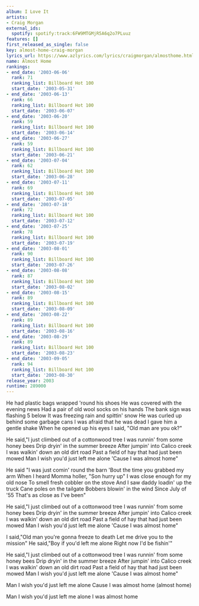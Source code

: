```yaml
---
album: I Love It
artists:
- Craig Morgan
external_ids:
  spotify: spotify:track:6FW9MTGMjR5A6q2o7PLuuz
features: []
first_released_as_single: false
key: almost-home-craig-morgan
lyrics_url: https://www.azlyrics.com/lyrics/craigmorgan/almosthome.html
name: Almost Home
rankings:
- end_date: '2003-06-06'
  rank: 71
  ranking_list: Billboard Hot 100
  start_date: '2003-05-31'
- end_date: '2003-06-13'
  rank: 66
  ranking_list: Billboard Hot 100
  start_date: '2003-06-07'
- end_date: '2003-06-20'
  rank: 59
  ranking_list: Billboard Hot 100
  start_date: '2003-06-14'
- end_date: '2003-06-27'
  rank: 59
  ranking_list: Billboard Hot 100
  start_date: '2003-06-21'
- end_date: '2003-07-04'
  rank: 62
  ranking_list: Billboard Hot 100
  start_date: '2003-06-28'
- end_date: '2003-07-11'
  rank: 69
  ranking_list: Billboard Hot 100
  start_date: '2003-07-05'
- end_date: '2003-07-18'
  rank: 72
  ranking_list: Billboard Hot 100
  start_date: '2003-07-12'
- end_date: '2003-07-25'
  rank: 78
  ranking_list: Billboard Hot 100
  start_date: '2003-07-19'
- end_date: '2003-08-01'
  rank: 90
  ranking_list: Billboard Hot 100
  start_date: '2003-07-26'
- end_date: '2003-08-08'
  rank: 87
  ranking_list: Billboard Hot 100
  start_date: '2003-08-02'
- end_date: '2003-08-15'
  rank: 89
  ranking_list: Billboard Hot 100
  start_date: '2003-08-09'
- end_date: '2003-08-22'
  rank: 89
  ranking_list: Billboard Hot 100
  start_date: '2003-08-16'
- end_date: '2003-08-29'
  rank: 89
  ranking_list: Billboard Hot 100
  start_date: '2003-08-23'
- end_date: '2003-09-05'
  rank: 94
  ranking_list: Billboard Hot 100
  start_date: '2003-08-30'
release_year: 2003
runtime: 289000
---
```

He had plastic bags wrapped 'round his shoes
He was covered with the evening news
Had a pair of old wool socks on his hands
The bank sign was flashing 5 below
It was freezing rain and spittin' snow
He was curled up behind some garbage cans
I was afraid that he was dead
I gave him a gentle shake
When he opened up his eyes
I said, "Old man are you ok?"

He said,"I just climbed out of a cottonwood tree
I was runnin' from some honey bees
Drip dryin' in the summer breeze
After jumpin' into Calico creek
I was walkin' down an old dirt road
Past a field of hay that had just been mowed
Man I wish you'd just left me alone
'Cause I was almost home"

He said "I was just comin' round the barn
'Bout the time you grabbed my arm
When I heard Momma holler, "Son hurry up"
I was close enough for my old nose
To smell fresh cobbler on the stove
And I saw daddy loadin' up the truck
Cane poles on the tailgate
Bobbers blowin' in the wind
Since July of '55
That's as close as I've been"

He said,"I just climbed out of a cottonwood tree
I was runnin' from some honey bees
Drip dryin' in the summer breeze
After jumpin' into Calico creek
I was walkin' down an old dirt road
Past a field of hay that had just been mowed
Man I wish you'd just left me alone
'Cause I was almost home"

I said,"Old man you're gonna freeze to death
Let me drive you to the mission"
He said,"Boy if you'd left me alone
Right now I'd be fishin'"

He said,"I just climbed out of a cottonwood tree
I was runnin' from some honey bees
Drip dryin' in the summer breeze
After jumpin' into Calico creek
I was walkin' down an old dirt road
Past a field of hay that had just been mowed
Man I wish you'd just left me alone
'Cause I was almost home"

Man I wish you'd just left me alone
Cause I was almost home (almost home)

Man I wish you'd just left me alone
I was almost home
